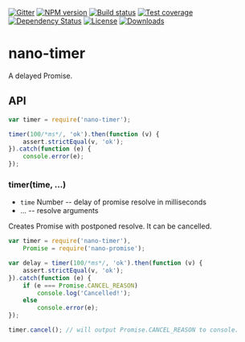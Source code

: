 [![Gitter][gitter-image]][gitter-url]
[![NPM version][npm-image]][npm-url]
[![Build status][travis-image]][travis-url]
[![Test coverage][coveralls-image]][coveralls-url]
[![Dependency Status][david-image]][david-url]
[![License][license-image]][license-url]
[![Downloads][downloads-image]][downloads-url]

# nano-timer

A delayed Promise.

## API

```js
var timer = require('nano-timer');

timer(100/*ms*/, 'ok').then(function (v) {
	assert.strictEqual(v, 'ok');
}).catch(function (e) {
	console.error(e);
});
```

### timer(time, ...)

* `time` Number -- delay of promise resolve in milliseconds
* ... -- resolve arguments

Creates Promise with postponed resolve. It can be cancelled.

```js
var timer = require('nano-timer'),
    Promise = require('nano-promise');

var delay = timer(100/*ms*/, 'ok').then(function (v) {
	assert.strictEqual(v, 'ok');
}).catch(function (e) {
	if (e === Promise.CANCEL_REASON)
		console.log('Cancelled!');
	else
		console.error(e);
});

timer.cancel(); // will output Promise.CANCEL_REASON to console.
```

[bithound-image]: https://www.bithound.io/github/Holixus/nano-timer/badges/score.svg
[bithound-url]: https://www.bithound.io/github/Holixus/nano-timer

[gitter-image]: https://badges.gitter.im/Holixus/nano-timer.svg
[gitter-url]: https://gitter.im/Holixus/nano-timer

[npm-image]: https://badge.fury.io/js/nano-timer.svg
[npm-url]: https://badge.fury.io/js/nano-timer

[github-tag]: http://img.shields.io/github/tag/Holixus/nano-timer.svg
[github-url]: https://github.com/Holixus/nano-timer/tags

[travis-image]: https://travis-ci.org/Holixus/nano-timer.svg?branch=master
[travis-url]: https://travis-ci.org/Holixus/nano-timer

[coveralls-image]: https://coveralls.io/repos/github/Holixus/nano-timer/badge.svg?branch=master
[coveralls-url]: https://coveralls.io/github/Holixus/nano-timer?branch=master

[david-image]: https://david-dm.org/Holixus/nano-timer.svg
[david-url]: https://david-dm.org/Holixus/nano-timer

[license-image]: http://img.shields.io/npm/l/nano-timer.svg
[license-url]: LICENSE

[downloads-image]: http://img.shields.io/npm/dm/nano-timer.svg
[downloads-url]: https://npmjs.org/package/nano-timer
